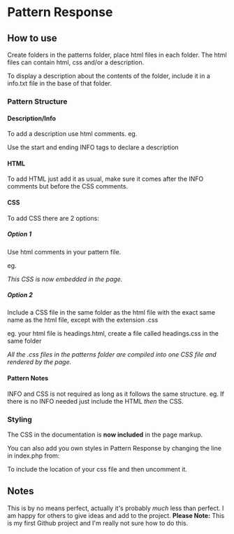# Pattern Response

## How to use

Create folders in the patterns folder, place html files in each folder. The html files can contain html, css and/or a description.

To display a description about the contents of the folder, include it in a info.txt file in the base of that folder.

### Pattern Structure

#### Description/Info
To add a description use html comments.
eg.
<!-- INFO! This is the description /INFO -->

Use the start and ending INFO tags to declare a description

#### HTML
To add HTML just add it as usual, make sure it comes after the INFO comments but before the CSS comments.

#### CSS

To add CSS there are 2 options:

##### Option 1
Use html comments in your pattern file.

eg.
<!--CSS!
h1, h2, h3, h4, h5, h6 {
	font-weight: bold;
}
/CSS-->

*This CSS is now embedded in the page.*

##### Option 2
Include a CSS file in the same folder as the html file with the exact same name as the html file, except with the extension .css

eg. your html file is headings.html, create a file called headings.css in the same folder

*All the .css files in the patterns folder are compiled into one CSS file and rendered by the page.*

#### Pattern Notes
INFO and CSS is not required as long as it follows the same structure. eg. If there is no INFO needed just include the HTML *then* the CSS.

### Styling

The CSS in the documentation is **now included** in the page markup. 

You can also add you own styles in Pattern Response by changing the line in index.php from:

<!-- Style guide styles -->
<!-- <link rel="stylesheet" href="custom/css/custom.css"> -->

To include the location of your css file and then uncomment it.

## Notes

This is by no means perfect, actually it's probably *much* less than perfect. I am happy for others to give ideas and add to the project.
**Please Note:** This is my first Github project and I'm really not sure how to do this.